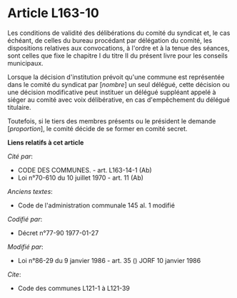 # Article L163-10

Les conditions de validité des délibérations du comité du syndicat et, le cas échéant, de celles du bureau procédant par
délégation du comité, les dispositions relatives aux convocations, à l'ordre et à la tenue des séances, sont celles que fixe
le chapitre I du titre II du présent livre pour les conseils municipaux.

Lorsque la décision d'institution prévoit qu'une commune est représentée dans le comité du syndicat par [*nombre*] un seul
délégué, cette décision ou une décision modificative peut instituer un délégué suppléant appelé à siéger au comité avec voix
délibérative, en cas d'empêchement du délégué titulaire.

Toutefois, si le tiers des membres présents ou le président le demande [*proportion*], le comité décide de se former en
comité secret.

**Liens relatifs à cet article**

_Cité par_:

  - CODE DES COMMUNES. - art. L163-14-1 (Ab)
  - Loi n°70-610 du 10 juillet 1970 - art. 11 (Ab)

_Anciens textes_:

  - Code de l'administration communale 145 al. 1 modifié

_Codifié par_:

  - Décret n°77-90 1977-01-27

_Modifié par_:

  - Loi n°86-29 du 9 janvier 1986 - art. 35 () JORF 10 janvier 1986

_Cite_:

  - Code des communes L121-1 à L121-39
